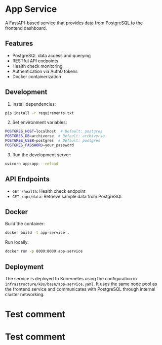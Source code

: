 # App Service

A FastAPI-based service that provides data from PostgreSQL to the frontend dashboard.

## Features

- PostgreSQL data access and querying
- RESTful API endpoints
- Health check monitoring
- Authentication via Auth0 tokens
- Docker containerization

## Development

1. Install dependencies:
```bash
pip install -r requirements.txt
```

2. Set environment variables:
```bash
POSTGRES_HOST=localhost  # Default: postgres
POSTGRES_DB=archiverse  # Default: archiverse
POSTGRES_USER=postgres  # Default: postgres
POSTGRES_PASSWORD=your_password
```

3. Run the development server:
```bash
uvicorn app:app --reload
```

## API Endpoints

- `GET /health`: Health check endpoint
- `GET /api/data`: Retrieve sample data from PostgreSQL

## Docker

Build the container:
```bash
docker build -t app-service .
```

Run locally:
```bash
docker run -p 8000:8000 app-service
```

## Deployment

The service is deployed to Kubernetes using the configuration in `infrastructure/k8s/base/app-service.yaml`. It uses the same node pool as the frontend service and communicates with PostgreSQL through internal cluster networking.
# Test comment
# Test comment

